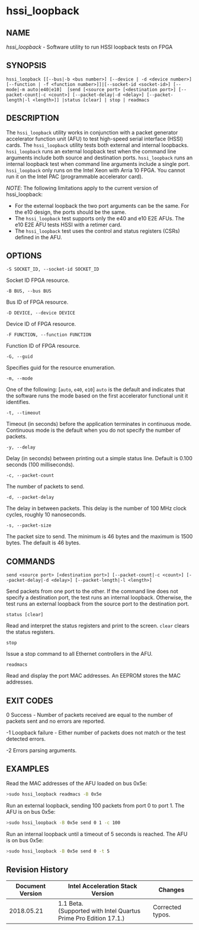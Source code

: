 # hssi_loopback #

## NAME ##
_hssi_loopback_ - Software utility to run HSSI loopback tests on FPGA


## SYNOPSIS ##
`hssi_loopback [[--bus|-b <bus number>] [--device | -d <device number>] [--function | -f <function number>]]|[--socket-id <socket-id>]
      [--mode|-m auto|e40|e10] 
      [send [<source port> [<destination port>] [--packet-count|-c <count>] [--packet-delay|-d <delay>] [--packet-length|-l <length>]] |status [clear] | stop | readmacs`

## DESCRIPTION ##

The ```hssi_loopback``` utility works in conjunction with a packet generator accelerator function unit (AFU)
to test high-speed serial interface (HSSI) cards. The ```hssi_loopback``` utility tests both external and internal loopbacks.
```hssi_loopback``` runs an external loopback test when the command line arguments include both source and destination ports.
```hssi_loopback``` runs an internal loopback test when command line arguments include a single port. ```hssi_loopback```
only runs on the Intel Xeon with Arria 10 FPGA. You cannot run it on the Intel PAC (programmable accelerator card).


_NOTE_: The following limitations apply to the current version of hssi_loopback:

* For the external loopback the two port arguments can be the same. For the e10 design, the ports should be the same.
* The ```hssi_loopback``` test supports only the e40 and e10 E2E AFUs.  The e10 E2E AFU tests HSSI with a retimer card.
* The ```hssi_loopback``` test uses the control and status registers (CSRs) defined in the AFU.

## OPTIONS ##
`-S SOCKET_ID, --socket-id SOCKET_ID`
 
 Socket ID FPGA resource.

`-B BUS, --bus BUS`

Bus ID of FPGA resource.

`-D DEVICE, --device DEVICE`

Device ID of FPGA resource.

`-F FUNCTION, --function FUNCTION`

Function ID of FPGA resource.

`-G, --guid`

Specifies guid for the resource enumeration.

`-m, --mode`
    
One of the following: [`auto`, `e40`, `e10`]
`auto` is the default and indicates that the software runs the mode based on the first accelerator functional
unit it identifies.

`-t, --timeout`

Timeout (in seconds) before the application terminates in continuous mode. Continuous mode is the default
when you do not specify the number of packets.

`-y, --delay`

Delay (in seconds) between printing out a simple status line. Default is 0.100 seconds (100 milliseconds).

`-c, --packet-count`

The number of packets to send.

`-d, --packet-delay`

The delay in between packets. This delay is the number of 100 MHz clock cycles, roughly 10 nanoseconds.

`-s, --packet-size`

The packet size to send. The minimum is 46 bytes and the maximum is 1500 bytes. The default is 46 bytes.

## COMMANDS ##
`send <source port> [<destination port>] [--packet-count|-c <count>] [--packet-delay|-d <delay>] [--packet-length|-l <length>]`

Send packets from one port to the other. If the command line does not specify a destination port, the test runs an internal 
loopback. Otherwise, the test runs an external loopback from the source port to the destination port.

`status [clear]`

Read and interpret the status registers and print to the screen. `clear` clears the status registers.

`stop`

Issue a stop command to all Ethernet controllers in the AFU.

`readmacs`

Read and display the port MAC addresses. An EEPROM stores the MAC addresses.

## EXIT CODES ##

0    Success - Number of packets received are equal to the number of packets sent and no errors
          are reported.

-1    Loopback failure - Either number of packets does not match or the test detected errors.

-2    Errors parsing arguments.

## EXAMPLES ##

Read the MAC addresses of the AFU loaded on bus 0x5e:

```sh
>sudo hssi_loopback readmacs -B 0x5e
```

Run an external loopback, sending 100 packets from port 0 to port 1. The AFU is on bus 0x5e:

```sh
>sudo hssi_loopback -B 0x5e send 0 1 -c 100
```

Run an internal loopback until a timeout of 5 seconds is reached. The AFU is on bus 0x5e:

```sh
>sudo hssi_loopback -B 0x5e send 0 -t 5

```
## Revision History ##

 | Document Version |  Intel Acceleration Stack Version  | Changes  |
 | ---------------- |------------------------------------|----------|
 | 2018.05.21 | 1.1 Beta. <br>(Supported with Intel Quartus Prime Pro Edition 17.1.) | Corrected typos.  | 
